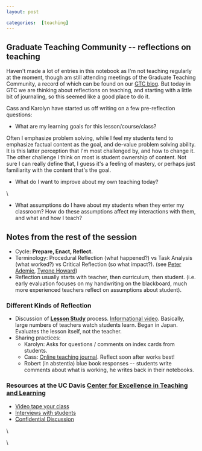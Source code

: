 ```yaml
---
layout: post

categories:  [teaching]
---
```






 




Graduate Teaching Community -- reflections on teaching
------------------------------------------------------

Haven't made a lot of entries in this notebook as I'm not teaching
regularly at the moment, though am still attending meetings of the
Graduate Teaching Community, a record of which can be found on our [GTC
blog](http://gtc-blog.blogspot.com "http://gtc-blog.blogspot.com"). But
today in GTC we are thinking about reflections on teaching, and starting
with a little bit of journaling, so this seemed like a good place to do
it.

Cass and Karolyn have started us off writing on a few pre-reflection
questions:

-   What are my learning goals for this lesson/course/class?

Often I emphasize problem solving, while I feel my students tend to
emphasize factual content as the goal, and de-value problem solving
ability. It is this latter perception that I'm most challenged by, and
how to change it. The other challenge I think on most is student
ownership of content. Not sure I can really define that, I guess it's a
feeling of mastery, or perhaps just familiarity with the content that's
the goal.

-   What do I want to improve about my own teaching today?

\

-   What assumptions do I have about my students when they enter my
    classroom? How do these assumptions affect my interactions with
    them, and what and how I teach?

Notes from the rest of the session
----------------------------------

-   Cycle: **Prepare, Enact, Reflect.**
-   Terminology: Procedural Reflection (what happened?) vs Task Analysis
    (what worked?) vs Critical Reflection (so what impact?). (see [Peter
    Ademie](http://www.uri.edu/hss/education/faculty/adamy.html "http://www.uri.edu/hss/education/faculty/adamy.html"),
    [Tyrone
    Howard](http://muse.jhu.edu/journals/theory_into_practice/v042/42.3howard.html#top "http://muse.jhu.edu/journals/theory_into_practice/v042/42.3howard.html#top"))
-   Reflection usually starts with teacher, then curriculum, then
    student. (i.e. early evaluation focuses on my handwriting on the
    blackboard, much more experienced teachers reflect on assumptions
    about student).

### Different Kinds of Reflection

-   Discussion of **[Lesson
    Study](http://www.lessonstudygroup.net/ "http://www.lessonstudygroup.net/")**
    process. [Informational
    video](http://www.lessonstudygroup.net/05r4informational_videos.html "http://www.lessonstudygroup.net/05r4informational_videos.html").
    Basically, large numbers of teachers watch students learn. Began in
    Japan. Evaluates the lesson itself, not the teacher.
-   Sharing practices:
    -   Karolyn: Asks for questions / comments on index cards from
        students.
    -   Cass: [Online teaching
        journal](http://cassandrapaul.net/wordpress/ "http://cassandrapaul.net/wordpress/").
        Reflect soon after works best!
    -   Robert (in abstentia) blue book responses -- students write
        comments about what is working, he writes back in their
        notebooks.

### Resources at the UC Davis [Center for Excellence in Teaching and Learning](http://trc.ucdavis.edu/ "http://trc.ucdavis.edu/")

-   [Video tape your
    class](http://trc.ucdavis.edu/?page_id=121 "http://trc.ucdavis.edu/?page_id=121")
-   [Interviews with
    students](http://trc.ucdavis.edu/?page_id=120 "http://trc.ucdavis.edu/?page_id=120")
-   [Confidential
    Discussion](http://trc.ucdavis.edu/?page_id=65 "http://trc.ucdavis.edu/?page_id=65")

\

\

